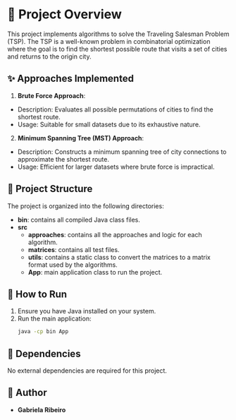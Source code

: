 
# 🚀 Project Overview

This project implements algorithms to solve the Traveling Salesman Problem (TSP). The TSP is a well-known problem in combinatorial optimization where the goal is to find the shortest possible route that visits a set of cities and returns to the origin city.

## ✨ Approaches Implemented
1. **Brute Force Approach**:
 - Description: Evaluates all possible permutations of cities to find the shortest route.
 - Usage: Suitable for small datasets due to its exhaustive nature.
2. **Minimum Spanning Tree (MST) Approach**:
 - Description: Constructs a minimum spanning tree of city connections to approximate the shortest route.
 - Usage: Efficient for larger datasets where brute force is impractical.

## 📂 Project Structure

The project is organized into the following directories:

- **bin**: contains all compiled Java class files.
- **src**
  - **approaches**: contains all the approaches and logic for each algorithm.
  - **matrices**: contains all test files.
  - **utils**: contains a static class to convert the matrices to a matrix format used by the algorithms.
  - **App**: main application class to run the project.

## 🚀 How to Run

1. Ensure you have Java installed on your system.
2. Run the main application:
   ```sh
   java -cp bin App
   ```

## 📜 Dependencies

No external dependencies are required for this project.

## 👤 Author

- **Gabriela Ribeiro**

